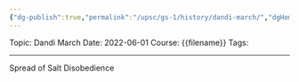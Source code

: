 ```yaml
---
{"dg-publish":true,"permalink":"/upsc/gs-1/history/dandi-march/","dgHomeLink":true,"dgPassFrontmatter":false}
---
```


Topic: Dandi March
Date: 2022-06-01
Course: {{filename}}
Tags: 

---



Spread of Salt Disobedience 


